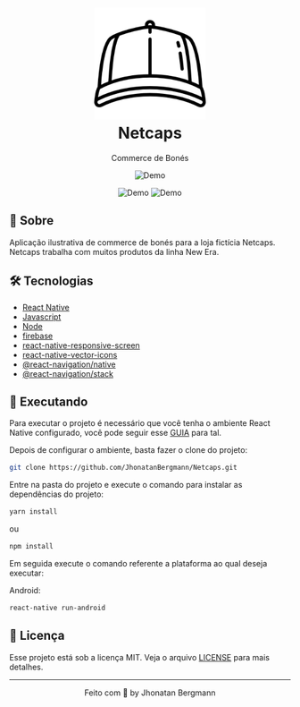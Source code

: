 <h1 align="center">
  <img src="assets/imgs/github/iconpage.png" width="200" height="200" alt="icon" >
  <br>
  Netcaps
</h1>

<p align="center">Commerce de Bonés</p>

<p align="center">
  <img src="assets/imgs/github/gif1.gif" alt="Demo">
</p>
<p align="center">
  <img src="assets/imgs/github/gif2.gif" alt="Demo" width="270" height="580">
  <img src="assets/imgs/github/gif3.gif" alt="Demo" width="270" height="580">
</p>

## 📅 Sobre

Aplicação ilustrativa de commerce de bonés para a loja fictícia Netcaps. Netcaps trabalha com muitos produtos da linha New Era.   

## 🛠 Tecnologias
- [React Native](https://facebook.github.io/react-native/)
- [Javascript](https://devdocs.io/javascript/)
- [Node](https://nodejs.org/en/)
- [firebase](https://firebase.google.com/?hl=pt-br)
- [react-native-responsive-screen](https://www.npmjs.com/package/react-native-responsive-screen)
- [react-native-vector-icons](https://github.com/oblador/react-native-vector-icons)
- [@react-navigation/native](https://reactnavigation.org/)
- [@react-navigation/stack](https://reactnavigation.org/docs/stack-navigator/)

## 📱 Executando 

Para executar o projeto é necessário que você tenha o ambiente React Native configurado, você pode seguir esse [GUIA](https://reactnative.dev/docs/environment-setup) para tal.

Depois de configurar o ambiente, basta fazer o clone do projeto:

```sh
git clone https://github.com/JhonatanBergmann/Netcaps.git
```

Entre na pasta do projeto e execute o comando para instalar as dependências do projeto:

```sh
yarn install
```
ou
```sh
npm install
```

Em seguida execute o comando referente a plataforma ao qual deseja executar:

Android:

```sh
react-native run-android
```

## 📝 Licença

Esse projeto está sob a licença MIT. Veja o arquivo [LICENSE](LICENSE) para mais detalhes.

---

<p align="center">
 Feito com 💜 by Jhonatan Bergmann
</p>
